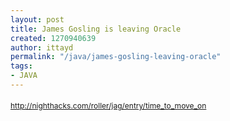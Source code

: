 ```yaml
---
layout: post
title: James Gosling is leaving Oracle
created: 1270940639
author: ittayd
permalink: "/java/james-gosling-leaving-oracle"
tags:
- JAVA
---
```

<p><span class="Apple-style-span" style="line-height: 19px; font-size: 12px; "><a href="http://nighthacks.com/roller/jag/entry/time_to_move_on">http://nighthacks.com/roller/jag/entry/time_to_move_on</a><span class="Apple-style-span" style="line-height: 21px; font-size: 14px; ">&nbsp;</span></span></p>
